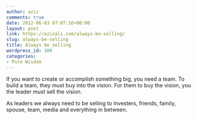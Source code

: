 ```yaml
---
author: aziz
comments: true
date: 2012-06-03 07:07:16+00:00
layout: post
link: https://azizali.com/always-be-selling/
slug: always-be-selling
title: Always be selling
wordpress_id: 309
categories:
- Pure Wisdom
---
```


If you want to create or accomplish something big, you need a team. To build a team, they must buy into the vision. For them to buy the vision, you the leader must sell the vision.

As leaders we always need to be seliing to investers, friends, family, spouse, team, media and everything in between.
